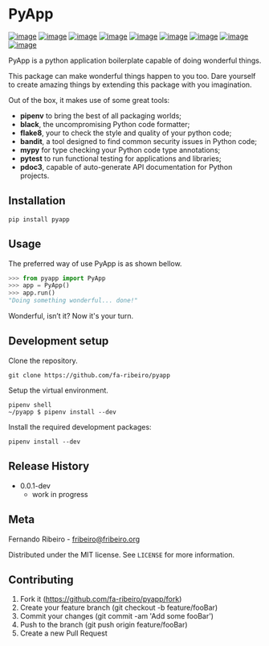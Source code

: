 # PyApp

[![image](https://img.shields.io/travis/com/fa-ribeiro/pyApp?branch=main)](https://github.com/fa-ribeiro/pyApp)
[![image](https://img.shields.io/github/license/fa-ribeiro/pyApp)](https://github.com/fa-ribeiro/pyApp)
[![image](https://img.shields.io/github/languages/code-size/fa-ribeiro/pyApp)](https://github.com/fa-ribeiro/pyApp)
[![image](https://img.shields.io/github/pipenv/locked/python-version/fa-ribeiro/pyApp)](https://github.com/fa-ribeiro/pyApp)
[![image](https://img.shields.io/github/pipenv/locked/dependency-version/fa-ribeiro/pyApp/dev/flake8)](https://github.com/fa-ribeiro/pyApp)
[![image](https://img.shields.io/github/pipenv/locked/dependency-version/fa-ribeiro/pyApp/dev/black)](https://github.com/fa-ribeiro/pyApp)
[![image](https://img.shields.io/github/pipenv/locked/dependency-version/fa-ribeiro/pyApp/dev/pytest)](https://github.com/fa-ribeiro/pyApp)
[![image](https://img.shields.io/github/pipenv/locked/dependency-version/fa-ribeiro/pyApp/dev/pytest-cov)](https://github.com/fa-ribeiro/pyApp)
[![image](https://img.shields.io/github/pipenv/locked/dependency-version/fa-ribeiro/pyApp/dev/bandit)](https://github.com/fa-ribeiro/pyApp)

PyApp is a python application boilerplate capable of doing wonderful things.

This package can make wonderful things happen to you too. Dare yourself to
create amazing things by extending this package with you imagination.

Out of the box, it makes use of some great tools:

- **pipenv** to bring the best of all packaging worlds;
- **black**, the uncompromising Python code formatter;
- **flake8**, your to check the style and quality of your python code;
- **bandit**, a tool designed to find common security issues in Python code;
- **mypy** for type checking your Python code type annotations;
- **pytest** to run functional testing for applications and libraries;
- **pdoc3**, capable of auto-generate API documentation for Python projects.

## Installation

```shell
pip install pyapp
```

## Usage

The preferred way of use PyApp is as shown bellow.

```python
>>> from pyapp import PyApp
>>> app = PyApp()
>>> app.run()
"Doing something wonderful... done!"
```

Wonderful, isn’t it? Now it's your turn.

## Development setup

Clone the repository.

```shell
git clone https://github.com/fa-ribeiro/pyapp
```

Setup the virtual environment.

```shell
pipenv shell
~/pyapp $ pipenv install --dev
```

Install the required development packages:

```shell
pipenv install --dev
```

## Release History

- 0.0.1-dev
  - work in progress

## Meta

Fernando Ribeiro - [fribeiro@fribeiro.org](mailto:fribeiro@fribeiro.org)

Distributed under the MIT license. See `LICENSE` for more information.

## Contributing

1. Fork it (https://github.com/fa-ribeiro/pyapp/fork)
2. Create your feature branch (git checkout -b feature/fooBar)
3. Commit your changes (git commit -am 'Add some fooBar')
4. Push to the branch (git push origin feature/fooBar)
5. Create a new Pull Request
